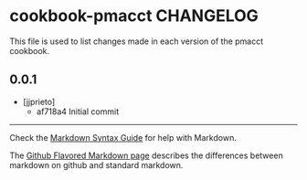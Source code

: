 cookbook-pmacct CHANGELOG
==========================

This file is used to list changes made in each version of the pmacct cookbook.

0.0.1
-----
- [jjprieto]
  - af718a4 Initial commit

- - -
Check the [Markdown Syntax Guide](http://daringfireball.net/projects/markdown/syntax) for help with Markdown.

The [Github Flavored Markdown page](http://github.github.com/github-flavored-markdown/) describes the differences between markdown on github and standard markdown.
